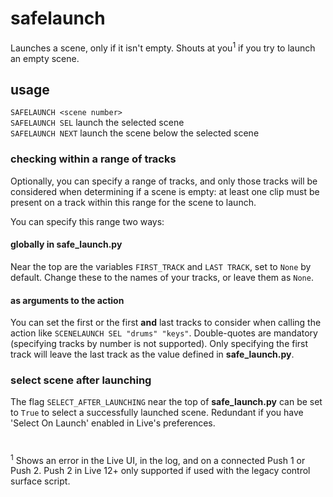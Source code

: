 # safelaunch

Launches a scene, only if it isn't empty. Shouts at you<sup>1</sup> if you try to launch an empty scene.

## usage
`SAFELAUNCH <scene number>`\
`SAFELAUNCH SEL` launch the selected scene\
`SAFELAUNCH NEXT` launch the scene below the selected scene

### checking within a range of tracks

Optionally, you can specify a range of tracks, and only those tracks will be considered when determining if a scene is empty: at least one clip must be present on a track within this range for the scene to launch.

You can specify this range two ways:

#### globally in safe_launch.py

Near the top are the variables `FIRST_TRACK` and `LAST TRACK`, set to `None` by default. Change these to the names of your tracks, or leave them as `None`.

#### as arguments to the action

You can set the first or the first __and__ last tracks to consider when calling the action like `SCENELAUNCH SEL "drums" "keys"`. Double-quotes are mandatory (specifying tracks by number is not supported). Only specifying the first track will leave the last track as the value defined in __safe_launch.py__.

### select scene after launching
The flag `SELECT_AFTER_LAUNCHING` near the top of __safe_launch.py__ can be set to `True` to select a successfully launched scene. Redundant if you have 'Select On Launch' enabled in Live's preferences.
#

<sup>1</sup> Shows an error in the Live UI, in the log, and on a connected Push 1 or Push 2. Push 2 in Live 12+ only supported if used with the legacy control surface script.